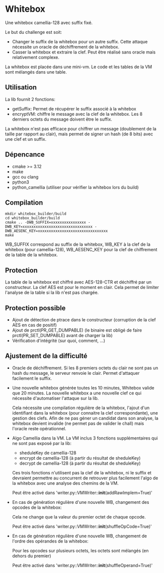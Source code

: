 # Whitebox

Une whitebox camellia-128 avec suffix fixé.

Le but du challenge est soit:

- Changer le suffix de la whitebox pour un autre suffix. Cette attaque nécessite un oracle de déchiffrement de la whitebox.
- Casser la whitebox et extraire la clef. Peut être réalisé sans oracle mais relativement complexe.

La whitebox est placée dans une mini-vm. Le code et les tables de la VM sont mélangés dans une table.

## Utilisation

La lib fournit 2 fonctions:

- getSuffix: Permet de récupérer le suffix associé à la whitebox
- encryptVM: chiffre le message avec la clef de la whitebox. Les 8 derniers octets du message doivent être le suffix.

La whitebox n'est pas efficace pour chiffrer un message (doublement de la taille par rapport au clair), mais permet de signer un hash (de 8 bits) avec une clef et un suffix.

## Dépencance

- cmake >= 3.12
- make
- gcc ou clang
- python3
- python\_camellia (utiliser pour vérifier la whitebox lors du build)

## Compilation

```
mkdir whitebox_builder/build
cd whitebox_builder/build
cmake .. -DWB_SUFFIX=xxxxxxxxxxxxxxxx -DWB_KEY=xxxxxxxxxxxxxxxxxxxxxxxxxxxxxxxx -DWB_AESENC_KEY=xxxxxxxxxxxxxxxxxxxxxxxxxxxxxxxx
make
```

WB\_SUFFIX correspond au suffix de la whitebox, WB\_KEY à la clef de la whitebox (pour camellia-128), WB\_AESENC\_KEY pour la clef
de chiffrement de la table de la whitebox.

## Protection

La table de la whitebox est chiffré avec AES-128-CTR et déchiffré par un constructeur. La clef AES est pour le moment
en clair. Cela permet de limiter l'analyse de la table si la lib n'est pas chargée.

## Protection possible

- Ajout de détection de ptrace dans le constructeur (corruption de la clef AES en cas de positif)
- Ajout de prctl(PR\_GET\_DUMPABLE) (le binaire est obligé de faire prctl(PR\_SET\_DUMPABLE) avant de charger la lib)
- Vérification d'intégrité (sur quoi, comment, ...)

## Ajustement de la difficulté

- Oracle de déchiffrement. Si les 8 premiers octets du clair ne sont pas un hash du message, le serveur renvoie le clair.
  Permet d'attaquer facilement le suffix.

- Une nouvelle whitebox générée toutes les 10 minutes, Whitebox valide que 20 minutes. La nouvelle whitebox a une nouvelle clef
  ce qui nécessite d'automatiser l'attaque sur la lib.

  Cela nécessite une compilation régulière de la whitebox, l'ajout d'un identifiant dans la whitebox (pour connaitre la clef correspondante),
  une gestion des clefs. Afin de ne pas géner un candidat dans son analyse, la whitebox devient invalide (ne permet pas de valider le chall) mais
  l'oracle reste opérationnel.

- Algo Camellia dans la VM. La VM inclus 3 fonctions supplémentaires qui ne sont pas exposé par la lib:

  - sheduleKey de camellia-128
  - encrypt de camellia-128 (à partir du résultat de sheduleKey)
  - decrypt de camellia-128 (à partir du résultat de sheduleKey)

  Ces trois fonctions n'utilisent pas la clef de la whitebox, ni le suffix et devraient permettre au concurrent de retrouver plus facilement l'algo de la whitebox
  avec une analyse des chemins de la VM.

  Peut être activé dans 'writer.py::VMWriter::__init__(addRawImplem=True)'

- En cas de génération régulière d'une nouvelle WB, changement des opcodes de la whitebox:

  Cela ne change que la valeur du premier octet de chaque opcode.

  Peut être activé dans 'writer.py::VMWriter::__init__(shuffleOpCode=True)'

- En cas de génération régulière d'une nouvelle WB, changement de l'ordre des opérandes de la whitebox:

  Pour les opcodes sur plusieurs octets, les octets sont mélangés (en dehors du premier)

  Peut être activé dans 'writer.py::VMWriter::__init__(shuffleOperand=True)'

